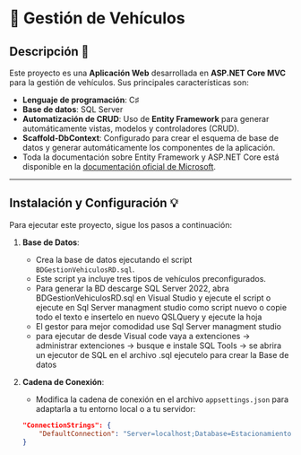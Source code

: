 # 🚗 Gestión de Vehículos

## Descripción 📄
Este proyecto es una **Aplicación Web** desarrollada en **ASP.NET Core MVC** para la gestión de vehículos. Sus principales características son:

- **Lenguaje de programación**: C♯
- **Base de datos**: SQL Server
- **Automatización de CRUD**: Uso de **Entity Framework** para generar automáticamente vistas, modelos y controladores (CRUD).
- **Scaffold-DbContext**: Configurado para crear el esquema de base de datos y generar automáticamente los componentes de la aplicación.
- Toda la documentación sobre Entity Framework y ASP.NET Core está disponible en la [documentación oficial de Microsoft](https://docs.microsoft.com).

---

## Instalación y Configuración 💡

Para ejecutar este proyecto, sigue los pasos a continuación:

1. **Base de Datos**: 
   - Crea la base de datos ejecutando el script `BDGestionVehiculosRD.sql`.
   - Este script ya incluye tres tipos de vehículos preconfigurados.
   - Para generar la BD descarge SQL Server 2022, abra BDGestionVehiculosRD.sql en Visual Studio y ejecute el script o ejecute en Sql Server managment studio como
     script nuevo o copie todo el texto e insertelo en nuevo QSLQuery y ejecute la hoja 
   - El gestor para mejor comodidad use Sql Server managment studio
   - para ejecutar de desde Visual code vaya a extenciones -> administrar extenciones -> busque e instale SQL Tools -> se abrira un ejecutor de SQL en el archivo .sql
     ejecutelo para crear la Base de datos

2. **Cadena de Conexión**:
   - Modifica la cadena de conexión en el archivo `appsettings.json` para adaptarla a tu entorno local o a tu servidor:
   ```json
   "ConnectionStrings": {
       "DefaultConnection": "Server=localhost;Database=EstacionamientoDBS; integrated security=true;TrustServerCertificate=true;"
   }
